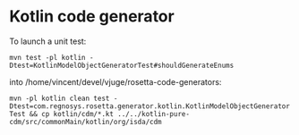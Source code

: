 # Kotlin code generator

To launch a unit test:

`mvn test -pl kotlin -Dtest=KotlinModelObjectGeneratorTest#shouldGenerateEnums`

into /home/vincent/devel/vjuge/rosetta-code-generators:

 `mvn -pl kotlin clean test -Dtest=com.regnosys.rosetta.generator.kotlin.KotlinModelObjectGeneratorTest && cp kotlin/cdm/*.kt ../../kotlin-pure-cdm/src/commonMain/kotlin/org/isda/cdm`

